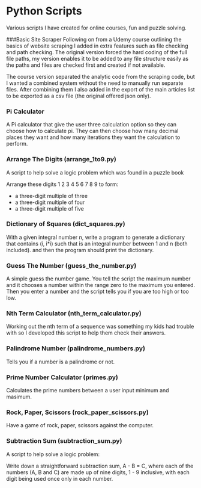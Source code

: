 # Python Scripts
Various scripts I have created for online courses, fun and puzzle solving.

###Basic Site Scraper
Following on from a Udemy course outlining the basics of website scraping I added in extra features such as file checking and path checking. The original version forced the hard coding of the full file paths, my version enables it to be added to any file structure easily as the paths and files are checked first and created if not available.

The course version separated the analytic code from the scraping code, but I wanted a combined system without the need to manually run separate files. After combining them I also added in the export of the main articles list to be exported as a csv file (the original offered json only).

### Pi Calculator
A Pi calculator that give the user three calculation option so they can choose how to calculate pi. They can then choose how many decimal places they want and how many iterations they want the calculation to perform.




### Arrange The Digits (arrange_1to9.py)
A script to help solve a logic problem which was found in a puzzle book

Arrange these digits 1 2 3 4 5 6 7 8 9 to form:
* a three-digit multiple of three
* a three-digit multiple of four
* a three-digit multiple of five


### Dictionary of Squares (dict_squares.py)
With a given integral number n, write a program to generate a dictionary that contains (i, i*i) such that is an integral number between 1 and n (both included). and then the program should print the dictionary.

### Guess The Number (guess_the_number.py)
A simple guess the number game. You tell the script the maximum number and it chooses a number within the range zero to the maximum you entered. Then you enter a number and the script tells you if you are too high or too low.


### Nth Term Calculator (nth_term_calculator.py)
Working out the nth term of a sequence was something my kids had trouble with so I developed this script to help them check their answers.




### Palindrome Number (palindrome_numbers.py)
Tells you if a number is a palindrome or not.




### Prime Number Calculator (primes.py)
Calculates the prime numbers between a user input minimum and masimum.



### Rock, Paper, Scissors (rock_paper_scissors.py)
Have a game of rock, paper, scissors against the computer.



### Subtraction Sum (subtraction_sum.py)
A script to help solve a logic problem:

Write down a straightforward subtraction sum, A - B = C, where each of the numbers (A, B and C) are made up of nine digits, 1 - 9 inclusive, with each digit being used once only in each number.

